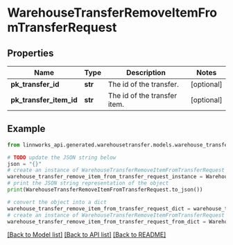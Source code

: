 # WarehouseTransferRemoveItemFromTransferRequest


## Properties

Name | Type | Description | Notes
------------ | ------------- | ------------- | -------------
**pk_transfer_id** | **str** | The id of the transfer. | [optional] 
**pk_transfer_item_id** | **str** | The id of the transfer item. | [optional] 

## Example

```python
from linnworks_api.generated.warehousetransfer.models.warehouse_transfer_remove_item_from_transfer_request import WarehouseTransferRemoveItemFromTransferRequest

# TODO update the JSON string below
json = "{}"
# create an instance of WarehouseTransferRemoveItemFromTransferRequest from a JSON string
warehouse_transfer_remove_item_from_transfer_request_instance = WarehouseTransferRemoveItemFromTransferRequest.from_json(json)
# print the JSON string representation of the object
print(WarehouseTransferRemoveItemFromTransferRequest.to_json())

# convert the object into a dict
warehouse_transfer_remove_item_from_transfer_request_dict = warehouse_transfer_remove_item_from_transfer_request_instance.to_dict()
# create an instance of WarehouseTransferRemoveItemFromTransferRequest from a dict
warehouse_transfer_remove_item_from_transfer_request_from_dict = WarehouseTransferRemoveItemFromTransferRequest.from_dict(warehouse_transfer_remove_item_from_transfer_request_dict)
```
[[Back to Model list]](../README.md#documentation-for-models) [[Back to API list]](../README.md#documentation-for-api-endpoints) [[Back to README]](../README.md)


